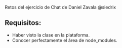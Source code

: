 Retos del ejercicio de Chat de Daniel Zavala @siedrix


## Requisitos:

- Haber visto la clase en la plataforma.
- Conocer perfectamente el área de node_modules.


